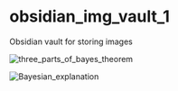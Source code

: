 # obsidian_img_vault_1
Obsidian vault for storing images

![three_parts_of_bayes_theorem](https://github.com/user-attachments/assets/76d8655e-89c5-4f23-b47c-b8a3459bd436)

![Bayesian_explanation](https://github.com/user-attachments/assets/d3ca3cee-2ef2-4777-bd27-b1d4935e1f9b)
